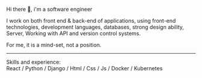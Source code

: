Hi there 👋, i'm a software engineer

I work on both front end & back-end of applications, using front-end technologies, development languages, databases, strong design ability, Server, Working with API and version control systems.

For me, it is a mind-set, not a position.
<hr class="dotted">
Skills and experience: <br>
React / Python / Django / Html / Css / Js / Docker / Kubernetes






 

 

